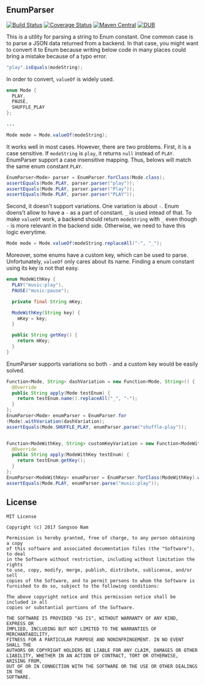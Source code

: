 ## EnumParser
[![Build Status](https://travis-ci.org/SangsooNam/enumparser.svg?branch=master)](https://travis-ci.org/SangsooNam/enumparser)
[![Coverage Status](https://coveralls.io/repos/github/SangsooNam/enumparser/badge.svg?branch=master)](https://coveralls.io/github/SangsooNam/enumparser?branch=master)
[![Maven Central](https://maven-badges.herokuapp.com/maven-central/io.github.sangsoonam/enumparser/badge.svg)](https://maven-badges.herokuapp.com/maven-central/io.github.sangsoonam/enumparser)
[![DUB](https://img.shields.io/dub/l/vibe-d.svg)]()

This is a utility for parsing a string to Enum constant. One common case is to parse a JSON data returned from a backend. In that case, you might want to convert it to Enum because writing below code in many places could bring a mistake because of a typo error.
```java
"play".isEquals(modeString);
```

In order to convert, `valueOf` is widely used.
```java
enum Mode {
  PLAY,
  PAUSE,
  SHUFFLE_PLAY
};

...

Mode mode = Mode.valueOf(modeString);
```

It works well in most cases. However, there are two problems. First, it is a case sensitive. If `modeString` is `play`, it returns `null` instead of `PLAY`. EnumParser support a case insensitive mapping. Thus, belows will match the same enum constant `PLAY`.

```java
EnumParser<Mode> parser = EnumParser.forClass(Mode.class);
assertEquals(Mode.PLAY, parser.parser("play"));
assertEquals(Mode.PLAY, parser.parser("Play"));
assertEquals(Mode.PLAY, parser.parser("PLAY"));
```

Second, it doesn't support variations. One variation is about `-`. Enum doens't allow to have a `-` as a part of constant. `_` is used intead of that. To make `valueOf` work, a backend should return `modeString` with `_` even though `-` is more relevant in the backend side. Otherwise, we need to have this logic everytime.
```java
Mode mode = Mode.valueOf(modeString.replaceAll("-", "_");
```

Moreover, some enums have a custom key, which can be used to parse. Unfortunately, `valueOf` only cares about its name. Finding a enum constant using its key is not that easy. 
```java
enum ModeWithKey {
  PLAY("music:play"),
  PAUSE("music:pause");

  private final String mKey;

  ModeWithKey(String key) {
    mKey = key;
  }

  public String getKey() {
    return mKey;
  }
}
```

EnumParser supports variations so both `-` and a custom key would be easily solved. 
```java
Function<Mode, String> dashVariation = new Function<Mode, String>() {
  @Override
  public String apply(Mode testEnum) {
    return testEnum.name().replaceAll("_", "-");
  }
};
EnumParser<Mode> enumParser = EnumParser.for
(Mode).withVariation(dashVariation);
assertEquals(Mode.SHUFFLE_PLAY, enumParser.parse("shuffle-play"));
```
```java

Function<ModeWithKey, String> customKeyVariation = new Function<ModeWithKey, String>() {
  @Override
  public String apply(ModeWithKey testEnum) {
    return testEnum.getKey();
  }
};
EnumParser<ModeWithKey> enumParser = EnumParser.forClass(ModeWithKey).withVariation(customKeyVariation);
assertEquals(Mode.PLAY, enumParser.parse("music:play"));
```


## License
```
MIT License

Copyright (c) 2017 Sangsoo Nam

Permission is hereby granted, free of charge, to any person obtaining a copy
of this software and associated documentation files (the "Software"), to deal
in the Software without restriction, including without limitation the rights
to use, copy, modify, merge, publish, distribute, sublicense, and/or sell
copies of the Software, and to permit persons to whom the Software is
furnished to do so, subject to the following conditions:

The above copyright notice and this permission notice shall be included in all
copies or substantial portions of the Software.

THE SOFTWARE IS PROVIDED "AS IS", WITHOUT WARRANTY OF ANY KIND, EXPRESS OR
IMPLIED, INCLUDING BUT NOT LIMITED TO THE WARRANTIES OF MERCHANTABILITY,
FITNESS FOR A PARTICULAR PURPOSE AND NONINFRINGEMENT. IN NO EVENT SHALL THE
AUTHORS OR COPYRIGHT HOLDERS BE LIABLE FOR ANY CLAIM, DAMAGES OR OTHER
LIABILITY, WHETHER IN AN ACTION OF CONTRACT, TORT OR OTHERWISE, ARISING FROM,
OUT OF OR IN CONNECTION WITH THE SOFTWARE OR THE USE OR OTHER DEALINGS IN THE
SOFTWARE.
```
